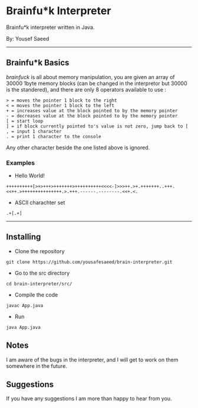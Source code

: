 # Brainfu*k Interpreter

Brainfu*k interpreter written in Java.

By: Yousef Saeed

---

## Brainfu*k Basics

*brainfuck* is all about memory manipulation, you are given an array of 30000 1byte memory blocks (can be changed in the interpretor but 30000 is the standered), and there are only 8 operators available to use :

```brainfuck
> = moves the pointer 1 block to the right
< = moves the pointer 1 block to the left
+ = increases value at the block pointed to by the memory pointer
- = decreases value at the block pointed to by the memory pointer
[ = start loop
] = if block currently pointed to's value is not zero, jump back to [
, = input 1 character
. = print 1 character to the console
```
Any other character beside the one listed above is ignored.

### Examples

* Hello World!
```brainfuck
++++++++++[>+>+++>+++++++>++++++++++<<<<-]>>>++.>+.+++++++..+++.<<++.>+++++++++++++++.>.+++.------.--------.<<+.<.
```

* ASCII charachter set
```brainfuck
.+[.+]
```

---

## Installing

* Clone the repository
```
git clone https://github.com/yousafesaeed/brain-interpreter.git
```

* Go to the src directory
```
cd brain-interpreter/src/
```

* Compile the code
```
javac App.java
```

* Run
```
java App.java
```

## Notes

I am aware of the bugs in the interpreter, and I will get to work on them somewhere in the future.

## Suggestions

If you have any suggestions I am more than happy to hear from you.
